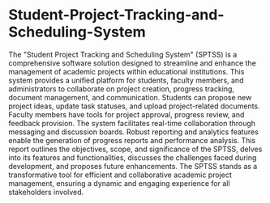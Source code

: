 # Student-Project-Tracking-and-Scheduling-System

The "Student Project Tracking and Scheduling System" (SPTSS) is a comprehensive software solution designed to streamline and enhance the management of academic projects within educational institutions. This system provides a unified platform for students, faculty members, and administrators to collaborate on project creation, progress tracking, document management, and communication. Students can propose new project ideas, update task statuses, and upload project-related documents. Faculty members have tools for project approval, progress review, and feedback provision. The system facilitates real-time collaboration through messaging and discussion boards. Robust reporting and analytics features enable the generation of progress reports and performance analysis. This report outlines the objectives, scope, and significance of the SPTSS, delves into its features and functionalities, discusses the challenges faced during development, and proposes future enhancements. The SPTSS stands as a transformative tool for efficient and collaborative academic project management, ensuring a dynamic and engaging experience for all stakeholders involved.
